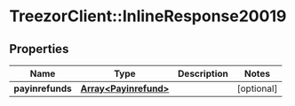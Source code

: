 # TreezorClient::InlineResponse20019

## Properties
Name | Type | Description | Notes
------------ | ------------- | ------------- | -------------
**payinrefunds** | [**Array&lt;Payinrefund&gt;**](Payinrefund.md) |  | [optional] 


